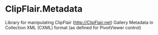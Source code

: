 # ClipFlair.Metadata
Library for manipulating ClipFlair (http://ClipFlair.net) Gallery Metadata in Collection XML (CXML) format (as defined for PivotViewer control)
